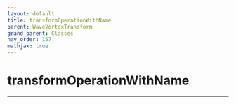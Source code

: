 ```yaml
---
layout: default
title: transformOperationWithName
parent: WaveVortexTransform
grand_parent: Classes
nav_order: 157
mathjax: true
---
```


#  transformOperationWithName




---

